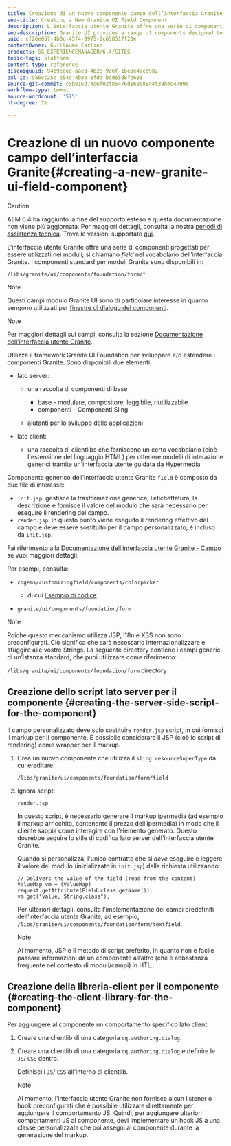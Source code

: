 ```yaml
---
title: Creazione di un nuovo componente campo dell’interfaccia Granite
seo-title: Creating a New Granite UI Field Component
description: L’interfaccia utente Granite offre una serie di componenti progettati per essere utilizzati nei moduli, denominati campi
seo-description: Granite UI provides a range of components designed to be used in forms, called fields
uuid: cf26e057-4b0c-45f4-8975-2c658517f20e
contentOwner: Guillaume Carlino
products: SG_EXPERIENCEMANAGER/6.4/SITES
topic-tags: platform
content-type: reference
discoiquuid: 94b9eeee-aae3-4b28-9d6f-1be0e4acd982
exl-id: 9a6cc25e-e54e-4b8a-8fdd-bcd65d8fe601
source-git-commit: c5b816d74c6f02f85476d16868844f39b4c47996
workflow-type: tm+mt
source-wordcount: '575'
ht-degree: 1%

---
```


# Creazione di un nuovo componente campo dell’interfaccia Granite{#creating-a-new-granite-ui-field-component}

>[!CAUTION]
>
>AEM 6.4 ha raggiunto la fine del supporto esteso e questa documentazione non viene più aggiornata. Per maggiori dettagli, consulta la nostra [periodi di assistenza tecnica](https://helpx.adobe.com/it/support/programs/eol-matrix.html). Trova le versioni supportate [qui](https://experienceleague.adobe.com/docs/).

L’interfaccia utente Granite offre una serie di componenti progettati per essere utilizzati nei moduli; si chiamano *field* nel vocabolario dell’interfaccia Granite. I componenti standard per moduli Granite sono disponibili in:

`/libs/granite/ui/components/foundation/form/*`

>[!NOTE]
>
>Questi campi modulo Granite UI sono di particolare interesse in quanto vengono utilizzati per [finestre di dialogo dei componenti](/help/sites-developing/developing-components.md).

>[!NOTE]
>
>Per maggiori dettagli sui campi, consulta la sezione [Documentazione dell’interfaccia utente Granite](https://helpx.adobe.com/experience-manager/6-4/sites/developing/using/reference-materials/granite-ui/api/index.html).

Utilizza il framework Granite UI Foundation per sviluppare e/o estendere i componenti Granite. Sono disponibili due elementi:

* lato server:

   * una raccolta di componenti di base

      * base - modulare, compositore, leggibile, riutilizzabile
      * componenti - Componenti Sling
   * aiutanti per lo sviluppo delle applicazioni


* lato client:

   * una raccolta di clientlibs che forniscono un certo vocabolario (cioè l&#39;estensione del linguaggio HTML) per ottenere modelli di interazione generici tramite un&#39;interfaccia utente guidata da Hypermedia

Componente generico dell’interfaccia utente Granite `field` è composto da due file di interesse:

* `init.jsp`: gestisce la trasformazione generica; l’etichettatura, la descrizione e fornisce il valore del modulo che sarà necessario per eseguire il rendering del campo.
* `render.jsp`: in questo punto viene eseguito il rendering effettivo del campo e deve essere sostituito per il campo personalizzato; è incluso da `init.jsp`.

Fai riferimento alla [Documentazione dell’interfaccia utente Granite - Campo](https://helpx.adobe.com/experience-manager/6-4/sites/developing/using/reference-materials/granite-ui/api/jcr_root/libs/granite/ui/components/foundation/form/field/index.html) se vuoi maggiori dettagli.

Per esempi, consulta:

* `cqgems/customizingfield/components/colorpicker`

   * di cui [Esempio di codice](/help/sites-developing/developing-components-samples.md#code-sample-how-to-customize-dialog-fields)

* `granite/ui/components/foundation/form`

>[!NOTE]
>
>Poiché questo meccanismo utilizza JSP, i18n e XSS non sono preconfigurati. Ciò significa che sarà necessario internazionalizzare e sfuggire alle vostre Strings. La seguente directory contiene i campi generici di un’istanza standard, che puoi utilizzare come riferimento:
>
>`/libs/granite/ui/components/foundation/form` directory

## Creazione dello script lato server per il componente {#creating-the-server-side-script-for-the-component}

Il campo personalizzato deve solo sostituire `render.jsp` script, in cui fornisci il markup per il componente. È possibile considerare il JSP (cioè lo script di rendering) come wrapper per il markup.

1. Crea un nuovo componente che utilizza il `sling:resourceSuperType` da cui ereditare:

   `/libs/granite/ui/components/foundation/form/field`

1. Ignora script:

   `render.jsp`

   In questo script, è necessario generare il markup ipermedia (ad esempio il markup arricchito, contenente il prezzo dell’ipermedia) in modo che il cliente sappia come interagire con l’elemento generato. Questo dovrebbe seguire lo stile di codifica lato server dell&#39;interfaccia utente Granite.

   Quando si personalizza, l&#39;unico contratto che si *deve* eseguire è leggere il valore del modulo (inizializzato in `init.jsp`) dalla richiesta utilizzando:

   ```
   // Delivers the value of the field (read from the content)
   ValueMap vm = (ValueMap) request.getAttribute(Field.class.getName());
   vm.get("value, String.class"); 
   ```

   Per ulteriori dettagli, consulta l’implementazione dei campi predefiniti dell’interfaccia utente Granite; ad esempio, `/libs/granite/ui/components/foundation/form/textfield`.

   >[!NOTE]
   >
   >Al momento, JSP è il metodo di script preferito, in quanto non è facile passare informazioni da un componente all’altro (che è abbastanza frequente nel contesto di moduli/campi) in HTL.

## Creazione della libreria-client per il componente {#creating-the-client-library-for-the-component}

Per aggiungere al componente un comportamento specifico lato client:

1. Creare una clientlib di una categoria `cq.authoring.dialog`.
1. Creare una clientlib di una categoria `cq.authoring.dialog` e definire le `JS`/ `CSS` dentro.

   Definisci i `JS`/ `CSS` all’interno di clientlib.

   >[!NOTE]
   >
   >Al momento, l’interfaccia utente Granite non fornisce alcun listener o hook preconfigurati che è possibile utilizzare direttamente per aggiungere il comportamento JS. Quindi, per aggiungere ulteriori comportamenti JS al componente, devi implementare un hook JS a una classe personalizzata che poi assegni al componente durante la generazione del markup.
